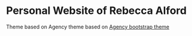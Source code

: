 Personal Website of Rebecca Alford
====================

Theme based on Agency theme based on [Agency bootstrap theme ](http://startbootstrap.com/templates/agency/)

